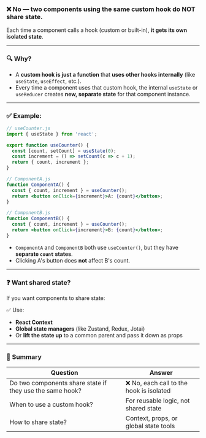 ### ❌ **No — two components using the same custom hook do NOT share state.**

Each time a component calls a hook (custom or built-in), **it gets its own isolated state**.

---

### 🔍 Why?

* A **custom hook is just a function** that **uses other hooks internally** (like `useState`, `useEffect`, etc.).
* Every time a component uses that custom hook, the internal `useState` or `useReducer` creates **new, separate state** for that component instance.

---

### ✅ Example:

```jsx
// useCounter.js
import { useState } from 'react';

export function useCounter() {
  const [count, setCount] = useState(0);
  const increment = () => setCount(c => c + 1);
  return { count, increment };
}
```

```jsx
// ComponentA.js
function ComponentA() {
  const { count, increment } = useCounter();
  return <button onClick={increment}>A: {count}</button>;
}

// ComponentB.js
function ComponentB() {
  const { count, increment } = useCounter();
  return <button onClick={increment}>B: {count}</button>;
}
```

* `ComponentA` and `ComponentB` both use `useCounter()`, but they have **separate `count` states**.
* Clicking A's button does **not** affect B's count.

---

### ❓ Want shared state?

If you want components to share state:

✅ Use:

* **React Context**
* **Global state managers** (like Zustand, Redux, Jotai)
* Or **lift the state up** to a common parent and pass it down as props

---

### 🧪 Summary

| Question                                                 | Answer                                  |
| -------------------------------------------------------- | --------------------------------------- |
| Do two components share state if they use the same hook? | ❌ No, each call to the hook is isolated |
| When to use a custom hook?                               | For reusable logic, not shared state    |
| How to share state?                                      | Context, props, or global state tools   |